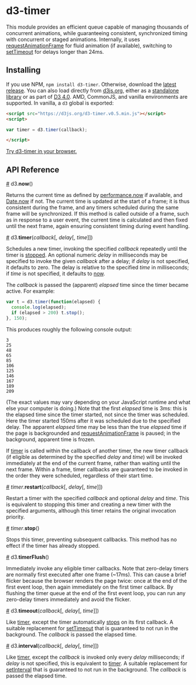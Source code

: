 # d3-timer

This module provides an efficient queue capable of managing thousands of concurrent animations, while guaranteeing consistent, synchronized timing with concurrent or staged animations. Internally, it uses [requestAnimationFrame](https://developer.mozilla.org/en-US/docs/Web/API/window/requestAnimationFrame) for fluid animation (if available), switching to [setTimeout](https://developer.mozilla.org/en-US/docs/Web/API/WindowTimers/setTimeout) for delays longer than 24ms.

## Installing

If you use NPM, `npm install d3-timer`. Otherwise, download the [latest release](https://github.com/d3/d3-timer/releases/latest). You can also load directly from [d3js.org](https://d3js.org), either as a [standalone library](https://d3js.org/d3-timer.v0.5.min.js) or as part of [D3 4.0](https://github.com/d3/d3). AMD, CommonJS, and vanilla environments are supported. In vanilla, a `d3` global is exported:

```html
<script src="https://d3js.org/d3-timer.v0.5.min.js"></script>
<script>

var timer = d3.timer(callback);

</script>
```

[Try d3-timer in your browser.](https://tonicdev.com/npm/d3-timer)

## API Reference

<a name="now" href="#now">#</a> d3.<b>now</b>()

Returns the current time as defined by [performance.now](https://developer.mozilla.org/en-US/docs/Web/API/Performance/now) if available, and [Date.now](https://developer.mozilla.org/en-US/docs/JavaScript/Reference/Global_Objects/Date/now) if not. The current time is updated at the start of a frame; it is thus consistent during the frame, and any timers scheduled during the same frame will be synchronized. If this method is called outside of a frame, such as in response to a user event, the current time is calculated and then fixed until the next frame, again ensuring consistent timing during event handling.

<a name="timer" href="#timer">#</a> d3.<b>timer</b>(<i>callback</i>[, <i>delay</i>[, <i>time</i>]])

Schedules a new timer, invoking the specified *callback* repeatedly until the timer is [stopped](#timer_stop). An optional numeric *delay* in milliseconds may be specified to invoke the given *callback* after a delay; if *delay* is not specified, it defaults to zero. The delay is relative to the specified *time* in milliseconds; if *time* is not specified, it defaults to [now](#now).

The *callback* is passed the (apparent) *elapsed* time since the timer became active. For example:

```js
var t = d3.timer(function(elapsed) {
  console.log(elapsed);
  if (elapsed > 200) t.stop();
}, 150);
```

This produces roughly the following console output:

```
3
25
48
65
85
106
125
146
167
189
209
```

(The exact values may vary depending on your JavaScript runtime and what else your computer is doing.) Note that the first *elapsed* time is 3ms: this is the elapsed time since the timer started, not since the timer was scheduled. Here the timer started 150ms after it was scheduled due to the specified delay. The apparent *elapsed* time may be less than the true *elapsed* time if the page is backgrounded and [requestAnimationFrame](https://developer.mozilla.org/en-US/docs/Web/API/window/requestAnimationFrame) is paused; in the background, apparent time is frozen.

If [timer](#timer) is called within the callback of another timer, the new timer callback (if eligible as determined by the specified *delay* and *time*) will be invoked immediately at the end of the current frame, rather than waiting until the next frame. Within a frame, timer callbacks are guaranteed to be invoked in the order they were scheduled, regardless of their start time.

<a name="timer_restart" href="#timer_restart">#</a> <i>timer</i>.<b>restart</b>(<i>callback</i>[, <i>delay</i>[, <i>time</i>]])

Restart a timer with the specified *callback* and optional *delay* and *time*. This is equivalent to stopping this timer and creating a new timer with the specified arguments, although this timer retains the original invocation priority.

<a name="timer_stop" href="#timer_stop">#</a> <i>timer</i>.<b>stop</b>()

Stops this timer, preventing subsequent callbacks. This method has no effect if the timer has already stopped.

<a name="timerFlush" href="#timerFlush">#</a> d3.<b>timerFlush</b>()

Immediately invoke any eligible timer callbacks. Note that zero-delay timers are normally first executed after one frame (~17ms). This can cause a brief flicker because the browser renders the page twice: once at the end of the first event loop, then again immediately on the first timer callback. By flushing the timer queue at the end of the first event loop, you can run any zero-delay timers immediately and avoid the flicker.

<a name="timeout" href="#timeout">#</a> d3.<b>timeout</b>(<i>callback</i>[, <i>delay</i>[, <i>time</i>]])

Like [timer](#timer), except the timer automatically [stops](#timer_stop) on its first callback. A suitable replacement for [setTimeout](https://developer.mozilla.org/en-US/docs/Web/API/WindowTimers/setTimeout) that is guaranteed to not run in the background. The *callback* is passed the elapsed time.

<a name="interval" href="#interval">#</a> d3.<b>interval</b>(<i>callback</i>[, <i>delay</i>[, <i>time</i>]])

Like [timer](#timer), except the *callback* is invoked only every *delay* milliseconds; if *delay* is not specified, this is equivalent to [timer](#timer). A suitable replacement for [setInterval](https://developer.mozilla.org/en-US/docs/Web/API/WindowTimers/setInterval) that is guaranteed to not run in the background. The *callback* is passed the elapsed time.
